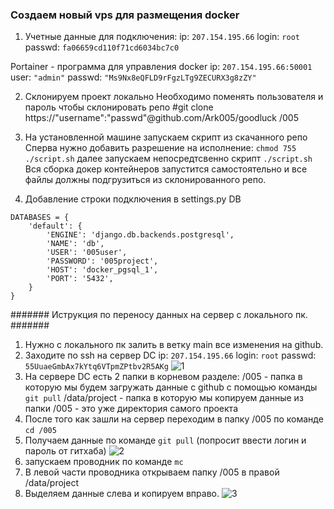 ### Создаем новый vps для размещения docker ###

1. Учетные данные для подключения:
ip: ```207.154.195.66```
login: ```root```
passwd: ```fa06659cd110f71cd6034bc7c0```

Portainer - программа для управления docker
ip: ```207.154.195.66:50001```
user: ```"admin"```
passwd: ```"Ms9Nx8eQFLD9rFgzLTg9ZECURX3g8zZY"```


2. Склонируем проект локально 
Необходимо поменять пользователя и пароль чтобы склонировать репо 
#git clone https://"username":"passwd"@github.com/Ark005/goodluck /005

3. На установленной машине запускаем скрипт из скачанного репо
Сперва нужно добавить разрешение на исполнение:
```chmod 755 ./script.sh```
далее запускаем непосредтсвенно скрипт
```./script.sh```
Вся сборка докер контейнеров запустится самостоятельно и все файлы должны подгрузиться из склонированного репо.

5. Добавление строки подключения в settings.py
DB

```
DATABASES = {
    'default': {
        'ENGINE': 'django.db.backends.postgresql',
        'NAME': 'db',
        'USER': '005user',
        'PASSWORD': '005project',
        'HOST': 'docker_pgsql_1',
        'PORT': '5432',
    }
}
```



####### Иструкция по переносу данных на сервер с локального пк. #######
1. Нужно с локального пк залить в ветку main все изменения на github.
2. Заходите по ssh на сервер DC
ip: ```207.154.195.66```
login: ```root```
passwd: ```55UuaeGmbAx7kYtq6VTpmZPtbv2R5AKg```
![1](./1.png "подключение по ssh")
3. На сервере DC есть 2 папки в корневом разделе:
/005 - папка в которую мы будем загружать данные с github c помощью команды ```git pull```
/data/project - папка в которую мы копируем данные из папки /005 - это уже директория самого проекта
4. После того как зашли на сервер переходим в папку /005 по команде ```cd /005```
5. Получаем данные по команде ```git pull``` (попросит ввести логин и пароль от гитхаба)
![2](./2.png "переход")
6. запускаем проводник по команде  ```mc```
7. В левой части проводника открываем папку /005  в правой /data/project
8. Выделяем данные слева и копируем вправо.
![3](./3.png "копирование данных в проект")
